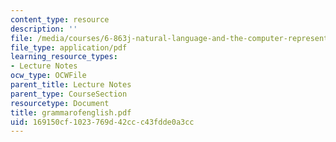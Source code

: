```yaml
---
content_type: resource
description: ''
file: /media/courses/6-863j-natural-language-and-the-computer-representation-of-knowledge-spring-2003/169150cf1023769d42ccc43fdde0a3cc_grammarofenglish.pdf
file_type: application/pdf
learning_resource_types:
- Lecture Notes
ocw_type: OCWFile
parent_title: Lecture Notes
parent_type: CourseSection
resourcetype: Document
title: grammarofenglish.pdf
uid: 169150cf-1023-769d-42cc-c43fdde0a3cc
---
```

